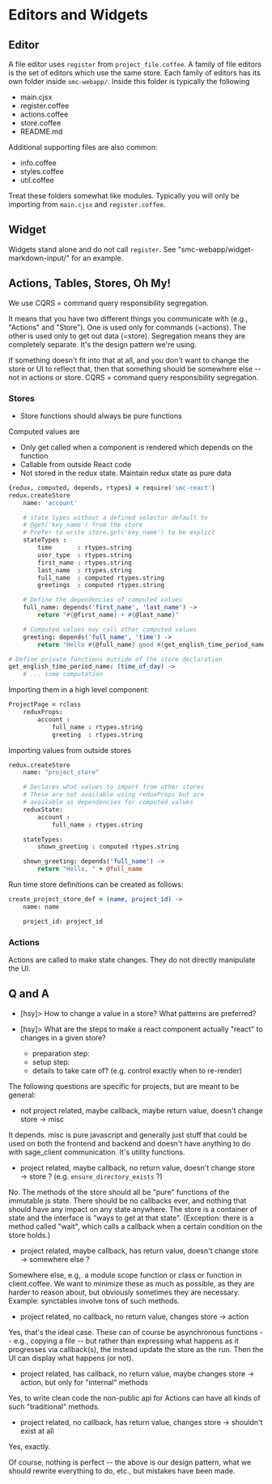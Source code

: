 # Editors and Widgets

## Editor
A file editor uses `register` from `project_file.coffee`.
A family of file editors is the set of editors which use the same store.
Each family of editors has its own folder inside `smc-webapp/`.
Inside this folder is typically the following
- main.cjsx
- register.coffee
- actions.coffee
- store.coffee
- README.md

Additional supporting files are also common:
- info.coffee
- styles.coffee
- util.coffee

Treat these folders somewhat like modules.
Typically you will only be importing from `main.cjsx` and `register.coffee`.

## Widget
Widgets stand alone and do not call `register`.
See "smc-webapp/widget-markdown-input/" for an example.

## Actions, Tables, Stores, Oh My!
We use
CQRS = command query responsibility segregation.

It means that you have two different things you communicate with (e.g., "Actions" and "Store"). One is used only for commands (=actions). The other is used only to get out data (=store). Segregation means they are completely separate. It's the design pattern we're using.

If something doesn't fit into that at all, and you don't want to change the store or UI to reflect that, then that something should be somewhere else -- not in actions or store.
CQRS = command query responsibility segregation.

### Stores
- Store functions should always be pure functions

Computed values are
 - Only get called when a component is rendered which depends on the function
 - Callable from outside React code
 - Not stored in the redux state. Maintain redux state as pure data

```coffee
{redux, computed, depends, rtypes} = require('smc-react')
redux.createStore
    name: 'account'

    # state types without a defined selector default to
    # @get('key_name') from the store
    # Prefer to write store.get('key_name') to be explict
    stateTypes :
        time       : rtypes.string
        user_type  : rtypes.string
        first_name : rtypes.string
        last_name  : rtypes.string
        full_name  : computed rtypes.string
        greetings  : computed rtypes.string

    # Define the dependencies of computed values
    full_name: depends('first_name', 'last_name') ->
        return "#{@first_name} + #{@last_name}"

    # Computed values may call other computed values
    greeting: depends('full_name', 'time') ->
        return "Hello #{@full_name} good #{get_english_time_period_name(@time)}"

# Define private functions outside of the store declaration
get_english_time_period_name: (time_of_day) ->
    # ... some computation

```
Importing them in a high level component:
```coffee
ProjectPage = rclass
    reduxProps:
        account :
            full_name : rtypes.string
            greeting  : rtypes.string

```
Importing values from outside stores
```coffee
redux.createStore
    name: "project_store"

    # Declares what values to import from other stores
    # These are not available using reduxProps but are
    # available as dependencies for computed values
    reduxState:
        account :
            full_name : rtypes.string

    stateTypes:
        shown_greeting : computed rtypes.string

    shown_greeting: depends('full_name') ->
        return "Hello, " + @full_name
```
Run time store definitions can be created as follows:
```coffee
create_project_store_def = (name, project_id) ->
    name: name

    project_id: project_id
```

### Actions
Actions are called to make state changes.
They do not directly manipulate the UI.


## Q and A

* [hsy]> How to change a value in a store? What patterns are preferred?

* [hsy]> What are the steps to make a react component actually "react" to changes in a given store?
  * preparation step:
  * setup step:
  * details to take care of? (e.g. control exactly when to re-render)

The following questions are specific for projects, but are meant to be general:

* not project related, maybe callback, maybe return value, doesn't change store → misc

It depends.  misc is pure javascript and generally just stuff that could be used on both the frontend and backend and doesn't have anything to do with sage_client communication.  It's utility functions.

* project related, maybe callback, no return value, doesn't change store → store ? (e.g. `ensure_directory_exists` ?)

No.  The methods of the store should all be "pure" functions of the immutable js state.  There should be no callbacks ever, and nothing that should have any impact on any state anywhere.    The store is a container of state and the interface is "ways to get at that state".   (Exception: there is a method called "wait", which calls a callback when a certain condition on the store holds.)

* project related, maybe callback, has return value, doesn't change store → somewhere else ?

Somewhere else, e.g,. a module scope function or class or function in client.coffee.   We want to minimize these as much as possible, as they are harder to reason about, but obviously sometimes they are necessary.    Example: synctables involve tons of such methods.

* project related, no callback, no return value, changes store → action

Yes, that's the ideal case.    These can of course be asynchronous functions -- e.g., copying a file -- but rather than expressing what happens as it progresses via callback(s), the instead update the store as the run.   Then the UI can display what happens (or not).

* project related, has callback, no return value, maybe changes store → action, but only for "internal" methods

Yes, to write clean code the non-public api for Actions can have all kinds of such "traditional" methods.

* project related, no callback, has return value, changes store → shouldn't exist at all

Yes, exactly.

Of course, nothing is perfect -- the above is our design pattern, what we should rewrite everything to do, etc., but mistakes have been made.
